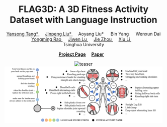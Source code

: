 <div align="center">
<h1>
  FLAG3D: A 3D Fitness Activity Dataset with Language Instruction
</h1>

<div>
    <a href="https://andytang15.github.io/">
        Yansong Tang*
    </a>&emsp;
    <a href="https://moonsliu.github.io/">
        Jinpeng Liu*
    </a>&emsp;
    <!-- </br>Tsinghua University -->
    <a>
        Aoyang Liu*
    </a>&emsp;
    <!-- </br>Tsinghua University -->
    <a>
        Bin Yang
    </a>&emsp;
    <!-- </br>Tsinghua University -->
    <a>
        Wenxun Dai
    </a>&emsp;
    <!-- </br>Tsinghua University -->
    <a href="https://raoyongming.github.io/">
        Yongming Rao
    </a>&emsp;
    <!-- </br>Tsinghua University -->
    <a href="https://scholar.google.com/citations?user=TN8uDQoAAAAJ&hl=en&authuser=1">
        Jiwen Lu
    </a>&emsp;
    <a href="https://scholar.google.com/citations?user=6a79aPwAAAAJ&hl=en&authuser=1">
        Jie Zhou
    </a>&emsp;
      <a href="https://scholar.google.com/citations?hl=zh-CN&user=Xrh1OIUAAAAJ&view_op=list_works&sortby=pubdate">
        Xiu Li
    </a>&emsp;
    <!-- </br>Tsinghua University -->
    </li>&emsp;
    <br>
    Tsinghua University
</div>

<strong><a href='https://andytang15.github.io/FLAG3D/' target='_blank'>Project Page</a></strong>&emsp;
<strong><a href='https://openaccess.thecvf.com/content/CVPR2023/papers/Tang_FLAG3D_A_3D_Fitness_Activity_Dataset_With_Language_Instruction_CVPR_2023_paper.pdf'>Paper</a></strong>&emsp;

![teaser](figure/teaser.png)
![tag](figure/tag.png)
